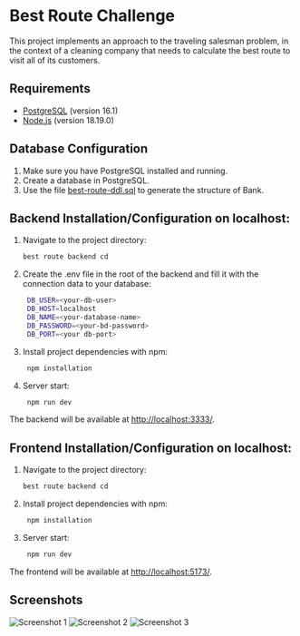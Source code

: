# Best Route Challenge

This project implements an approach to the traveling salesman problem, in the context of a cleaning company that needs to calculate the best route to visit all of its customers.

## Requirements

- [PostgreSQL](https://www.postgresql.org/) (version 16.1)
- [Node.js](https://nodejs.org/) (version 18.19.0)

## Database Configuration

1. Make sure you have PostgreSQL installed and running.
2. Create a database in PostgreSQL.
3. Use the file [best-route-ddl.sql](https://github.com/pl-90/best-route-challenge/blob/main/best-route-ddl.sql) to generate the structure of Bank.

## Backend Installation/Configuration on localhost:
1. Navigate to the project directory:
    ```bash
    best route backend cd
    ```
2. Create the .env file in the root of the backend and fill it with the connection data to your database:
   ```bash
    DB_USER=<your-db-user>
    DB_HOST=localhost
    DB_NAME=<your-database-name>
    DB_PASSWORD=<your-bd-password>
    DB_PORT=<your db-port>
   ```
3. Install project dependencies with npm:
   ```bash
    npm installation
    ```
4. Server start:
   ```bash
    npm run dev
    ```
   
The backend will be available at [http://localhost:3333/](http://localhost:3333/).

## Frontend Installation/Configuration on localhost:
1. Navigate to the project directory:
    ```bash
    best route backend cd
    ```
3. Install project dependencies with npm:
   ```bash
    npm installation
    ```
4. Server start:
   ```bash
    npm run dev
    ```
   
The frontend will be available at [http://localhost:5173/](http://localhost:5173/).

## Screenshots

![Screenshot 1](screenshots/screenshot-1.jpeg)
![Screenshot 2](screenshots/screenshot2-.png)
![Screenshot 3](screenshots/screenshot-3.jpeg)
